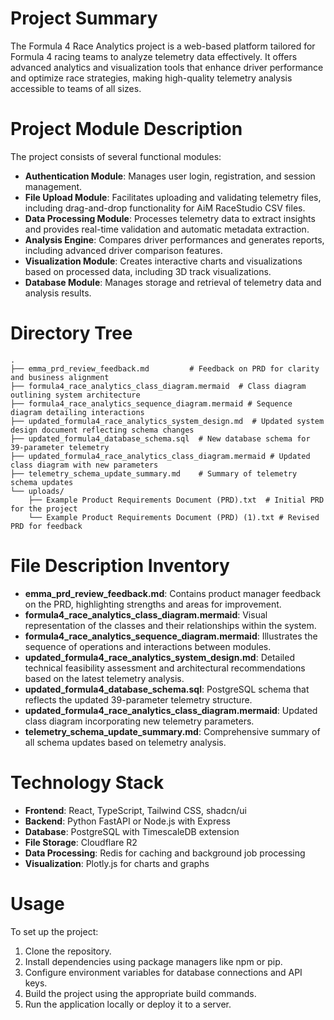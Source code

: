 # Project Summary
The Formula 4 Race Analytics project is a web-based platform tailored for Formula 4 racing teams to analyze telemetry data effectively. It offers advanced analytics and visualization tools that enhance driver performance and optimize race strategies, making high-quality telemetry analysis accessible to teams of all sizes.

# Project Module Description
The project consists of several functional modules:
- **Authentication Module**: Manages user login, registration, and session management.
- **File Upload Module**: Facilitates uploading and validating telemetry files, including drag-and-drop functionality for AiM RaceStudio CSV files.
- **Data Processing Module**: Processes telemetry data to extract insights and provides real-time validation and automatic metadata extraction.
- **Analysis Engine**: Compares driver performances and generates reports, including advanced driver comparison features.
- **Visualization Module**: Creates interactive charts and visualizations based on processed data, including 3D track visualizations.
- **Database Module**: Manages storage and retrieval of telemetry data and analysis results.

# Directory Tree
```
.
├── emma_prd_review_feedback.md         # Feedback on PRD for clarity and business alignment
├── formula4_race_analytics_class_diagram.mermaid  # Class diagram outlining system architecture
├── formula4_race_analytics_sequence_diagram.mermaid # Sequence diagram detailing interactions
├── updated_formula4_race_analytics_system_design.md  # Updated system design document reflecting schema changes
├── updated_formula4_database_schema.sql  # New database schema for 39-parameter telemetry
├── updated_formula4_race_analytics_class_diagram.mermaid # Updated class diagram with new parameters
├── telemetry_schema_update_summary.md    # Summary of telemetry schema updates
└── uploads/
    ├── Example Product Requirements Document (PRD).txt  # Initial PRD for the project
    └── Example Product Requirements Document (PRD) (1).txt # Revised PRD for feedback
```

# File Description Inventory
- **emma_prd_review_feedback.md**: Contains product manager feedback on the PRD, highlighting strengths and areas for improvement.
- **formula4_race_analytics_class_diagram.mermaid**: Visual representation of the classes and their relationships within the system.
- **formula4_race_analytics_sequence_diagram.mermaid**: Illustrates the sequence of operations and interactions between modules.
- **updated_formula4_race_analytics_system_design.md**: Detailed technical feasibility assessment and architectural recommendations based on the latest telemetry analysis.
- **updated_formula4_database_schema.sql**: PostgreSQL schema that reflects the updated 39-parameter telemetry structure.
- **updated_formula4_race_analytics_class_diagram.mermaid**: Updated class diagram incorporating new telemetry parameters.
- **telemetry_schema_update_summary.md**: Comprehensive summary of all schema updates based on telemetry analysis.

# Technology Stack
- **Frontend**: React, TypeScript, Tailwind CSS, shadcn/ui
- **Backend**: Python FastAPI or Node.js with Express
- **Database**: PostgreSQL with TimescaleDB extension
- **File Storage**: Cloudflare R2
- **Data Processing**: Redis for caching and background job processing
- **Visualization**: Plotly.js for charts and graphs

# Usage
To set up the project:
1. Clone the repository.
2. Install dependencies using package managers like npm or pip.
3. Configure environment variables for database connections and API keys.
4. Build the project using the appropriate build commands.
5. Run the application locally or deploy it to a server.
